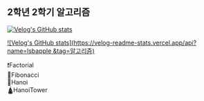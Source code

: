 <h2>2학년 2학기 알고리즘</h2>
</hr>

[![Velog's GitHub stats](https://velog-readme-stats.vercel.app/api/badge?name=lsbapple)](https://velog.io/@lsbapple)

[![Velog's GitHub stats](https://velog-readme-stats.vercel.app/api?name=lsbapple &tag=알고리즘)](https://github.com/eungyeole/velog-readme-stats)

<detail>
  <summary>
    ❗Factorial
  </summary>
  
</detail>
<detail>
  <summary>
    🐌Fibonacci
  </summary>
</detail>

<detail>
  <summary>
    🎢Hanoi
  </summary>
</detail>

<detail>
  <summary>
    🛕HanoiTower
  </summary>
</detail>

